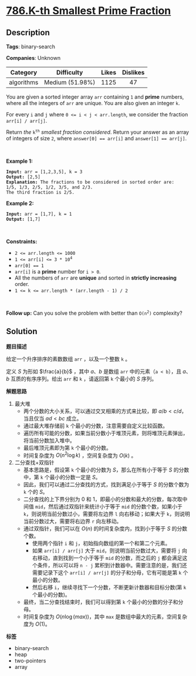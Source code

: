 # [786.K-th Smallest Prime Fraction](https://leetcode.com/problems/k-th-smallest-prime-fraction/description/)

## Description

**Tags**: binary-search

**Companies**: Unknown

|  Category  |   Difficulty    | Likes | Dislikes |
| :--------: | :-------------: | :---: | :------: |
| algorithms | Medium (51.98%) | 1125  |    47    |

<p>You are given a sorted integer array <code>arr</code> containing <code>1</code> and <strong>prime</strong> numbers, where all the integers of <code>arr</code> are unique. You are also given an integer <code>k</code>.</p>
<p>For every <code>i</code> and <code>j</code> where <code>0 &lt;= i &lt; j &lt; arr.length</code>, we consider the fraction <code>arr[i] / arr[j]</code>.</p>
<p>Return <em>the</em> <code>k<sup>th</sup></code> <em>smallest fraction considered</em>. Return your answer as an array of integers of size <code>2</code>, where <code>answer[0] == arr[i]</code> and <code>answer[1] == arr[j]</code>.</p>
<p>&nbsp;</p>
<p><strong class="example">Example 1:</strong></p>
<pre><code><strong>Input:</strong> arr = [1,2,3,5], k = 3
<strong>Output:</strong> [2,5]
<strong>Explanation:</strong> The fractions to be considered in sorted order are:
1/5, 1/3, 2/5, 1/2, 3/5, and 2/3.
The third fraction is 2/5.</code></pre>
<p><strong class="example">Example 2:</strong></p>
<pre><code><strong>Input:</strong> arr = [1,7], k = 1
<strong>Output:</strong> [1,7]</code></pre>
<p>&nbsp;</p>
<p><strong>Constraints:</strong></p>
<ul>
  <li><code>2 &lt;= arr.length &lt;= 1000</code></li>
  <li><code>1 &lt;= arr[i] &lt;= 3 * 10<sup>4</sup></code></li>
  <li><code>arr[0] == 1</code></li>
  <li><code>arr[i]</code> is a <strong>prime</strong> number for <code>i &gt; 0</code>.</li>
  <li>All the numbers of <code>arr</code> are <strong>unique</strong> and sorted in <strong>strictly increasing</strong> order.</li>
  <li><code>1 &lt;= k &lt;= arr.length * (arr.length - 1) / 2</code></li>
</ul>
<p>&nbsp;</p>
<strong>Follow up:</strong> Can you solve the problem with better than <code>O(n<sup>2</sup>)</code> complexity?

## Solution

**题目描述**

给定一个升序排序的素数数组 `arr` ，以及一个整数 `k` 。

定义 $S$ 为形如 $\frac{a}{b}$ ，其中 $a、b$ 是数组 `arr` 中的元素（`a < b`），且 $a、b$ 互质的有序序列。给出 `arr` 和 `k` ，请返回第 `k` 个最小的 $S$ 序列。

**解题思路**

1. 最大堆
   - 两个分数的大小关系，可以通过交叉相乘的方式来比较，即 $a/b < c/d$，当且仅当 $ad < bc$ 成立。
   - 通过最大堆存储前 `k` 个最小的分数，注意需要自定义比较函数。
   - 遍历所有可能的分数，如果当前分数小于堆顶元素，则将堆顶元素弹出，将当前分数加入堆中。
   - 最后堆顶元素即为第 `k` 个最小的分数。
   - 时间复杂度为 $O(n^2 \log k)$ ，空间复杂度为 $O(k)$ 。
2. 二分查找+双指针
   - 基本思路是，假设第 `k` 个最小的分数为 $S$，那么在所有小于等于 $S$ 的分数中，第 `k` 个最小的分数一定是 $S$。
   - 因此，我们可以通过二分查找的方式，找到满足小于等于 $S$ 的分数个数为 `k` 个的 $S$。
   - 二分查找的上下界分别为 0 和 1，即最小的分数和最大的分数，每次取中间值 `mid`，然后通过双指针来统计小于等于 `mid` 的分数个数，如果小于 `k`，则说明当前分数过小，需要将左边界 `l` 向右移动；如果大于 `k`，则说明当前分数过大，需要将右边界 `r` 向左移动。
   - 通过双指针，我们可以在 $O(n)$ 的时间复杂度内，找到小于等于 $S$ 的分数个数。
     - 使用两个指针 `i` 和 `j`，初始指向数组的第一个和第二个元素。
     - 如果 `arr[i] / arr[j]` 大于 `mid`，则说明当前分数过大，需要将 `j` 向右移动，直到找到一个小于等于 `mid` 的分数，而之后的 `j` 都会满足这个条件，所以可以将 `n - j` 累积到计数器中。需要注意的是，我们还需要记录下这个 `arr[i] / arr[j]` 的分子和分母，它有可能是第 `k` 个最小的分数。
     - 然后右移 `i`，继续寻找下一个分数，不断更新计数器和目标分数(第 `k` 个最小的分数)。
   - 最终，当二分查找结束时，我们可以得到第 `k` 个最小的分数的分子和分母。
   - 时间复杂度为 $O(n \log(max))$，其中 `max` 是数组中最大的元素，空间复杂度为 $O(1)$。

**标签**

- binary-search
- heap
- two-pointers
- array
